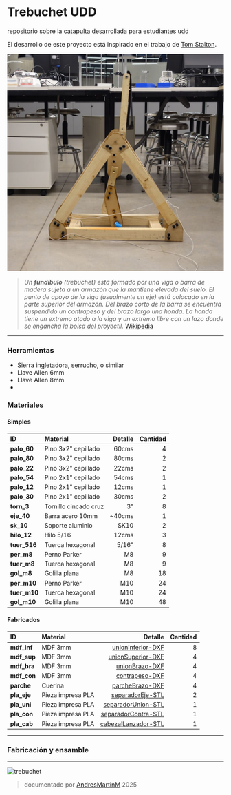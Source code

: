 # Trebuchet UDD 
repositorio sobre la catapulta desarrollada para estudiantes udd

El desarrollo de este proyecto está inspirado en el trabajo de [Tom Stalton](https://www.youtube.com/@TomStantonEngineering).

![foto trebuchet](img/treb01.jpg)

>*Un **fundíbulo** (trebuchet) está formado por una viga o barra de madera sujeta a un armazón que la mantiene elevada del suelo. El punto de apoyo de la viga (usualmente un eje) está colocado en la parte superior del armazón. Del brazo corto de la barra se encuentra suspendido un contrapeso y del brazo largo una honda. La honda tiene un extremo atado a la viga y un extremo libre con un lazo donde se engancha la bolsa del proyectil.*
>[Wikipedia](https://es.wikipedia.org/wiki/Fundibulo)

---

### Herramientas
- Sierra ingletadora, serrucho, o similar
- Llave Allen 6mm
- Llave Allen 8mm
- 

### Materiales

#### Simples

|ID| Material | Detalle | Cantidad |
|:---|:---|---:|---:|
|**palo_60**| Pino 3x2" cepillado | 60cms| 4 |
|**palo_80**| Pino 3x2" cepillado | 80cms| 2 |
|**palo_22**| Pino 3x2" cepillado | 22cms| 2 |
|**palo_54**| Pino 2x1" cepillado | 54cms| 1 |
|**palo_12**| Pino 2x1" cepillado | 12cms| 1 |
|**palo_30**| Pino 2x1" cepillado | 30cms| 2 |
|**torn_3**| Tornillo cincado cruz | 3"| 8 |
|**eje_40**| Barra acero 10mm | ~40cms | 1 |
|**sk_10**| Soporte aluminio | SK10 | 2 |
|**hilo_12**| Hilo 5/16 | 12cms | 3 |
|**tuer_516**| Tuerca hexagonal | 5/16" | 8 |
|**per_m8**| Perno Parker | M8 | 9 |
|**tuer_m8**| Tuerca hexagonal | M8 | 9 |
|**gol_m8**| Golilla plana | M8 | 18 |
|**per_m10**| Perno Parker | M10 | 24 |
|**tuer_m10**| Tuerca hexagonal | M10 | 24 |
|**gol_m10**| Golilla plana | M10 | 48 |

#### Fabricados

|ID| Material | Detalle | Cantidad |
|:---|:---|---:|---:|
|**mdf_inf**| MDF 3mm | [unionInferior-DXF](/archivos/CORREGIDOunionInferiorBaseCatapulta-MDF3mm-16xCatapulta-48Total.dxf) | 8 |
|**mdf_sup**| MDF 3mm | [unionSuperior-DXF](/archivos/CORREGIDOunionSuperiorBaseCatapulta-MDF3mm-8xCatapulta-24Total.dxf) | 4 |
|**mdf_bra**| MDF 3mm | [unionBrazo-DXF](/archivos/unionBrazoContrapeso-MDF3mm-4xCatapulta-12Total.dxf) | 4 |
|**mdf_con**| MDF 3mm | [contrapeso-DXF](/archivos/contrapesoCatapulta-MDF3mm-4xCatapulta-12Total.dxf) | 4 |
|**parche**| Cuerina | [parcheBrazo-DXF](/archivos/parcheCatapultaV2-1xCatapulta.dxf) | 4 |
|**pla_eje**| Pieza impresa PLA | [separadorEje-STL](/archivos/separadorEjeCentral-2xCatapulta-6Total.stl) | 2 |
|**pla_uni**| Pieza impresa PLA | [separadorUnion-STL](/archivos/separadorEjeContrapeso-1xCatapulta-3Total.stl) | 1 |
|**pla_con**| Pieza impresa PLA | [separadorContra-STL](/archivos/separadorMdfContrapeso-1xCatapulta-3Total.stl) | 1 |
|**pla_cab**| Pieza impresa PLA | [cabezalLanzador-STL](/archivos/cabezalLanzador-1xCatapulta-3Total.stl) | 1 |

----

### Fabricación y ensamble



---
![trebuchet](https://web.archive.org/web/20090728004740/http://us.geocities.com/krashous/imagenes/Animaciones/trebuchet2.gif)


>documentado por [AndresMartinM](https://github.com/AndresMartinM) 2025
